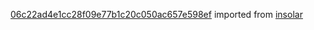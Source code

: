 [06c22ad4e1cc28f09e77b1c20c050ac657e598ef](https://github.com/insolar/insolar/commit/06c22ad4e1cc28f09e77b1c20c050ac657e598ef) imported from [insolar](https://github.com/insolar/insolar)
